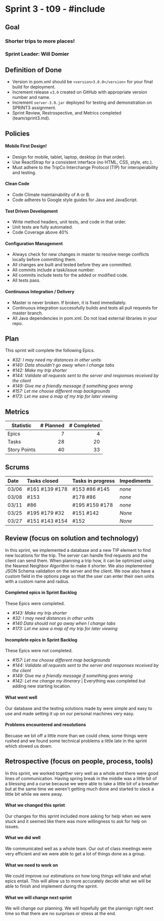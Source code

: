 # Sprint 3 - t09 - #include

## Goal

### Shorter trips to more places!
### Sprint Leader: Will Domier

## Definition of Done

* Version in pom.xml should be `<version>3.0.0</version>` for your final build for deployment.
* Increment release `v3.0` created on GitHub with appropriate version number and name.
* Increment `server-3.0.jar` deployed for testing and demonstration on SPRINT3 assignment.
* Sprint Review, Restrospective, and Metrics completed (team/sprint3.md).


## Policies

#### Mobile First Design!
* Design for mobile, tablet, laptop, desktop (in that order).
* Use ReactStrap for a consistent interface (no HTML, CSS, style, etc.).
* Must adhere to the TripCo Interchange Protocol (TIP) for interoperability and testing.
#### Clean Code
* Code Climate maintainability of A or B.
* Code adheres to Google style guides for Java and JavaScript.
#### Test Driven Development
* Write method headers, unit tests, and code in that order.
* Unit tests are fully automated.
* Code Coverage above 40%
#### Configuration Management
* Always check for new changes in master to resolve merge conflicts locally before committing them.
* All changes are built and tested before they are committed.
* All commits include a task/issue number.
* All commits include tests for the added or modified code.
* All tests pass.
#### Continuous Integration / Delivery 
* Master is never broken.  If broken, it is fixed immediately.
* Continuous integration successfully builds and tests all pull requests for master branch.
* All Java dependencies in pom.xml.  Do not load external libraries in your repo. 


## Plan

This sprint will complete the following Epics.

* *#32: I may need my distances in other units*
* *#140: Data shouldn't go away when I change tabs*
* *#142: Make my trip shorter*
* *#144: Validate all requests sent to the server and responses received by the client*
* *#149: Give me a friendly message if something goes wrong*
* *#157: Let me choose different map backgrounds*
* *#173: Let me save a map of my trip for later viewing*



## Metrics

| Statistic | # Planned | # Completed |
| --- | ---: | ---: |
| Epics | 7 | 4 |
| Tasks |  28  | 20 | 
| Story Points |  40 | 33 | 


## Scrums

| Date | Tasks closed  | Tasks in progress | Impediments |
| :--- | :--- | :--- | :--- |
| 03/06 | #161 #139 #178 | #153 #86 #145| *none* | 
| 03/08 | #153 | #178 #86 | *none* | 
| 03/11 | #86 | #195 #159 #178 | *none* | 
| 03/25 | #195 #179 #32 | #151 #142 | *None* |
| 03/27 | #151 #143 #154 | #152 | *None* |


## Review (focus on solution and technology)

In this sprint, we implemented a database and a new TIP element to find
new locations for the trip. The server can handle find requests and the client
can send them. When planning a trip how, it can be optimized using the Nearest Neighbor Algorithm
to make it shorter. We also implemented JSON Schema validation on the server and the client.
We now also have a custom field in the options page so that the user can enter their own units
with a custom name and radius.


#### Completed epics in Sprint Backlog 

These Epics were completed.

* *#143: Make my trip shorter*
* *#32: I may need distances in other units*
* *#140 Data should not go away when I change tabs*
* *#173: Let me save a map of my trip for later viewing*

#### Incomplete epics in Sprint Backlog 

These Epics were not completed.

* *#157: Let me choose different map backgrounds*
* *#144: Validate all requests sent to the server and responses received by the client*
* *#149: Give me a friendly message if something goes wrong*
* *#142: Let me change my itinerary* | Everything was completed but adding new starting location.

#### What went well

Our database and the testing solutions made by were simple and easy to use and made 
setting it up on our personal machines very easy.


#### Problems encountered and resolutions

Becuase we bit off a little more than we could chew, some things were rushed and
we found some technical problems a little late in the sprint which slowed us down.


## Retrospective (focus on people, process, tools)

In this sprint, we worked together very well as a whole and there were good lines
of communication. Having spring break in the middle was a little bit of a blessing
and a curse because we were able to take a little bit of a breather but at the same
time we weren't getting much done and started to slack a little bit while we were 
away.

#### What we changed this sprint

Our changes for this sprint included more asking for help when we were stuck and it 
seemed like there was more willingness to ask for help on issues.

#### What we did well

We communicated well as a whole team. Our out of class meetings were very
efficient and we were able to get a lot of things done as a group.

#### What we need to work on

We could improve our estimations on how long things will take
and what epics entail. This will allow us to more accurately
decide what we will be able to finish and implement during the sprint.

#### What we will change next sprint 

We will change our planning. We will hopefully get the plannign right next
time so that there are no surprises or stress at the end.
